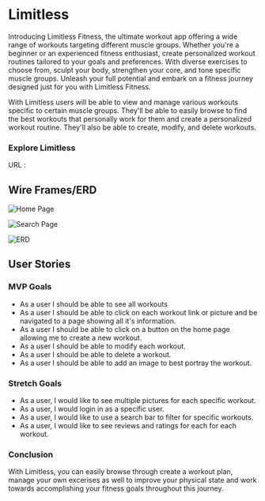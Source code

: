 # Limitless

Introducing Limitless Fitness, the ultimate workout app offering a wide range of workouts targeting different muscle groups. Whether you're a beginner or an experienced fitness enthusiast, create personalized workout routines tailored to your goals and preferences. With diverse exercises to choose from, sculpt your body, strengthen your core, and tone specific muscle groups. Unleash your full potential and embark on a fitness journey designed just for you with Limitless Fitness.

With Limitless users will be able to view and manage various workouts specific to certain muscle groups. They'll be able to easily browse to find the best workouts that personally work for them and create a personalized workout routine. They'll also be able to create, modify, and delete workouts.

### Explore Limitless
URL : 

## Wire Frames/ERD

![Home Page](https://i.imgur.com/ZMMygp7.png)

![Search Page](https://i.imgur.com/dVn74nZ.png)

![ERD](https://imgur.com/a/2X1QPZ7.png)


## User Stories

### MVP Goals

- As a user I should be able to see all workouts
- As a user I should be able to click on each workout link or picture and be navigated to a page showing all it's information.
- As a user I should be able to click on a button on the home page allowing me to create a new workout.
- As a user I should be able to modify each workout.
- As a user I should be able to delete a workout.
- As a user I should be able to add an image to best portray the workout.

### Stretch Goals

- As a user, I would like to see multiple pictures for each specific workout.
- As a user, I would login in as a specific user.
- As a user, I would like to use a search bar to filter for specific workouts.
- As a user, I would like to see reviews and ratings for each for each workout.

### Conclusion

With Limitless, you can easily browse through create a workout plan, manage your own excerises as well to improve your physical state and work towards accomplishing your fitness goals throughout this journey.